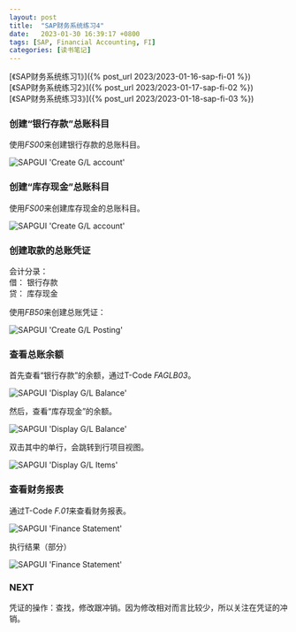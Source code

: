 ```yaml
---
layout: post
title:  "SAP财务系统练习4"
date:   2023-01-30 16:39:17 +0800
tags: [SAP, Financial Accounting, FI]
categories: [读书笔记]
---
```


[《SAP财务系统练习1》]({% post_url 2023/2023-01-16-sap-fi-01 %})   
[《SAP财务系统练习2》]({% post_url 2023/2023-01-17-sap-fi-02 %})    
[《SAP财务系统练习3》]({% post_url 2023/2023-01-18-sap-fi-03 %})    

### 创建“银行存款”总账科目

使用*FS00*来创建银行存款的总账科目。

![SAPGUI 'Create G/L account'](/assets/uploads/2023/01/gl_cash_in_bank.png)

### 创建“库存现金”总账科目

使用*FS00*来创建库存现金的总账科目。

![SAPGUI 'Create G/L account'](/assets/uploads/2023/01/gl_cash_on_hand.png)


### 创建取款的总账凭证

会计分录：   
借： 银行存款   
    贷： 库存现金    

使用*FB50*来创建总账凭证：    

![SAPGUI 'Create G/L Posting'](/assets/uploads/2023/01/fb50_001.png)


### 查看总账余额

首先查看“银行存款”的余额，通过T-Code *FAGLB03*。

![SAPGUI 'Display G/L Balance'](/assets/uploads/2023/01/faglb03_01.png)

然后，查看“库存现金”的余额。

![SAPGUI 'Display G/L Balance'](/assets/uploads/2023/01/faglb03_02.png)

双击其中的单行，会跳转到行项目视图。

![SAPGUI 'Display G/L Items'](/assets/uploads/2023/01/faglb03_03.png)


### 查看财务报表

通过T-Code *F.01*来查看财务报表。

![SAPGUI 'Finance Statement'](/assets/uploads/2023/01/f.01_01.png)

执行结果（部分）    

![SAPGUI 'Finance Statement'](/assets/uploads/2023/01/f.01_02.png)

### NEXT

凭证的操作：查找，修改跟冲销。因为修改相对而言比较少，所以关注在凭证的冲销。

